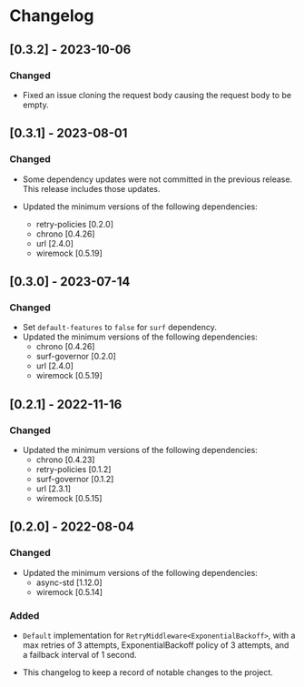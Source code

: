 # Changelog

## [0.3.2] - 2023-10-06

### Changed

- Fixed an issue cloning the request body causing the request body to be empty.

## [0.3.1] - 2023-08-01

### Changed

- Some dependency updates were not committed in the previous release. This release includes those updates.

- Updated the minimum versions of the following dependencies:
  - retry-policies [0.2.0]
  - chrono [0.4.26]
  - url [2.4.0]
  - wiremock [0.5.19]

## [0.3.0] - 2023-07-14

### Changed

- Set `default-features` to `false` for `surf` dependency.
- Updated the minimum versions of the following dependencies:
  - chrono [0.4.26]
  - surf-governor [0.2.0]
  - url [2.4.0]
  - wiremock [0.5.19]

## [0.2.1] - 2022-11-16

### Changed

- Updated the minimum versions of the following dependencies:
  - chrono [0.4.23]
  - retry-policies [0.1.2]
  - surf-governor [0.1.2]
  - url [2.3.1]
  - wiremock [0.5.15]

## [0.2.0] - 2022-08-04

### Changed

- Updated the minimum versions of the following dependencies:
  - async-std [1.12.0]
  - wiremock [0.5.14]

### Added

- `Default` implementation for `RetryMiddleware<ExponentialBackoff>`, with a max retries of 3 attempts, ExponentialBackoff policy of 3 attempts, and a failback interval of 1 second.

- This changelog to keep a record of notable changes to the project.

